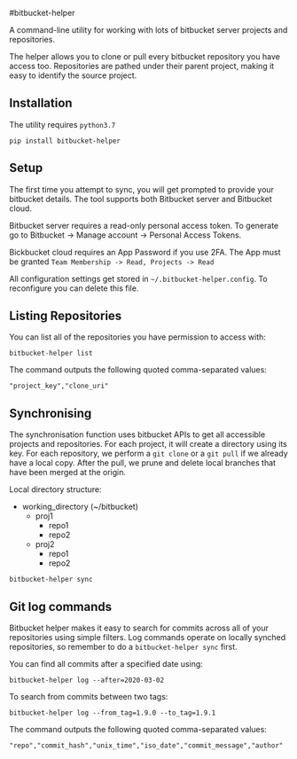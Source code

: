 #bitbucket-helper

A command-line utility for working with lots of bitbucket server projects and repositories. 

The helper allows you to clone or pull every bitbucket repository you have access too. Repositories are pathed under their parent project, making it easy to identify the source project.

## Installation

The utility requires `python3.7`

```
pip install bitbucket-helper
```

## Setup

The first time you attempt to sync, you will get prompted to provide your bitbucket details. The tool supports both Bitbucket server and Bitbucket cloud.

Bitbucket server requires a read-only personal access token. To generate go to Bitbucket -> Manage account -> Personal Access Tokens.

Bickbucket cloud requires an App Password if you use 2FA. The App must be granted `Team Membership -> Read, Projects -> Read`

All configuration settings get stored in `~/.bitbucket-helper.config`. To reconfigure you can delete this file. 

## Listing Repositories

You can list all of the repositories you have permission to access with:

```
bitbucket-helper list
```

The command outputs the following quoted comma-separated values:

```
"project_key","clone_uri"
```

## Synchronising 

The synchronisation function uses bitbucket APIs to get all accessible projects and repositories. 
For each project, it will create a directory using its key. For each repository, we perform a `git clone` or a  `git pull` if we already have a local copy. After the pull, we prune and delete local branches that have been merged at the origin.

Local directory structure:

- working_directory (~/bitbucket)
  - proj1
    - repo1
    - repo2
  - proj2
    - repo1
    - repo2

```
bitbucket-helper sync
```

## Git log commands

Bitbucket helper makes it easy to search for commits across all of your repositories using simple filters. Log commands operate on locally synched repositories, so remember to do a `bitbucket-helper sync` first.

You can find all commits after a specified date using:
```
bitbucket-helper log --after=2020-03-02
```

To search from commits between two tags:
```
bitbucket-helper log --from_tag=1.9.0 --to_tag=1.9.1
```

The command outputs the following quoted comma-separated values:

```
"repo","commit_hash","unix_time","iso_date","commit_message","author"
```

